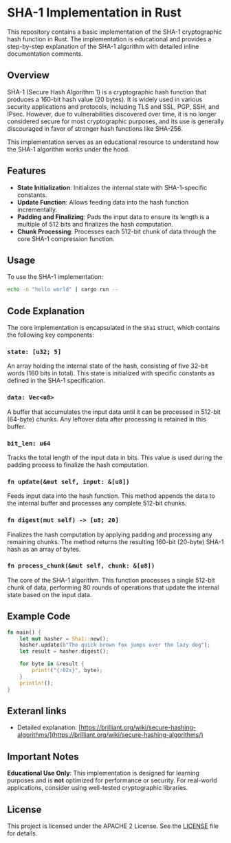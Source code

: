 # SHA-1 Implementation in Rust

This repository contains a basic implementation of the SHA-1 cryptographic hash function in Rust. The implementation is educational and provides a step-by-step explanation of the SHA-1 algorithm with detailed inline documentation comments.

## Overview

SHA-1 (Secure Hash Algorithm 1) is a cryptographic hash function that produces a 160-bit hash value (20 bytes). It is widely used in various security applications and protocols, including TLS and SSL, PGP, SSH, and IPsec. However, due to vulnerabilities discovered over time, it is no longer considered secure for most cryptographic purposes, and its use is generally discouraged in favor of stronger hash functions like SHA-256.

This implementation serves as an educational resource to understand how the SHA-1 algorithm works under the hood.

## Features

- **State Initialization**: Initializes the internal state with SHA-1-specific constants.
- **Update Function**: Allows feeding data into the hash function incrementally.
- **Padding and Finalizing**: Pads the input data to ensure its length is a multiple of 512 bits and finalizes the hash computation.
- **Chunk Processing**: Processes each 512-bit chunk of data through the core SHA-1 compression function.

## Usage

To use the SHA-1 implementation:

```bash
echo -n "hello world" | cargo run --
```

## Code Explanation

The core implementation is encapsulated in the `Sha1` struct, which contains the following key components:

### `state: [u32; 5]`

An array holding the internal state of the hash, consisting of five 32-bit words (160 bits in total). This state is initialized with specific constants as defined in the SHA-1 specification.

### `data: Vec<u8>`

A buffer that accumulates the input data until it can be processed in 512-bit (64-byte) chunks. Any leftover data after processing is retained in this buffer.

### `bit_len: u64`

Tracks the total length of the input data in bits. This value is used during the padding process to finalize the hash computation.

### `fn update(&mut self, input: &[u8])`

Feeds input data into the hash function. This method appends the data to the internal buffer and processes any complete 512-bit chunks.

### `fn digest(mut self) -> [u8; 20]`

Finalizes the hash computation by applying padding and processing any remaining chunks. The method returns the resulting 160-bit (20-byte) SHA-1 hash as an array of bytes.

### `fn process_chunk(&mut self, chunk: &[u8])`

The core of the SHA-1 algorithm. This function processes a single 512-bit chunk of data, performing 80 rounds of operations that update the internal state based on the input data.

## Example Code

```rust
fn main() {
    let mut hasher = Sha1::new();
    hasher.update(b"The quick brown fox jumps over the lazy dog");
    let result = hasher.digest();

    for byte in &result {
        print!("{:02x}", byte);
    }
    println!();
}
```

## Exteranl links

- Detailed explanation: [https://brilliant.org/wiki/secure-hashing-algorithms/](https://brilliant.org/wiki/secure-hashing-algorithms/)

## Important Notes

**Educational Use Only**: This implementation is designed for learning purposes and is **not** optimized for performance or security. For real-world applications, consider using well-tested cryptographic libraries.

## License

This project is licensed under the APACHE 2 License. See the [LICENSE](../LICENSE) file for details.
